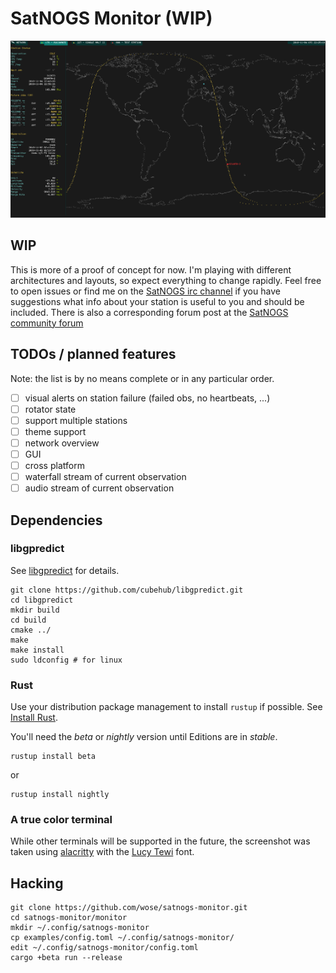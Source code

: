 # SatNOGS Monitor (WIP)

![Screenshot](/doc/screen.png)

## WIP

This is more of a proof of concept for now. I'm playing with different
architectures and layouts, so expect everything to change rapidly. Feel free to
open issues or find me on the [SatNOGS irc
channel](https://satnogs.org/contact/) if you have suggestions what info about
your station is useful to you and should be included. There is also a
corresponding forum post at the [SatNOGS community
forum](https://community.libre.space/t/satnogs-station-monitor/2802)

## TODOs / planned features

Note: the list is by no means complete or in any particular order.

- [ ] visual alerts on station failure (failed obs, no heartbeats, ...)
- [ ] rotator state
- [ ] support multiple stations
- [ ] theme support
- [ ] network overview
- [ ] GUI
- [ ] cross platform
- [ ] waterfall stream of current observation
- [ ] audio stream of current observation

## Dependencies

### libgpredict

See [libgpredict](https://github.com/cubehub/libgpredict) for details.

```
git clone https://github.com/cubehub/libgpredict.git
cd libgpredict
mkdir build
cd build
cmake ../
make
make install
sudo ldconfig # for linux
```

### Rust

Use your distribution package management to install ```rustup``` if possible.
See [Install Rust](https://www.rust-lang.org/en-US/install.html).

You'll need the *beta* or *nightly* version until Editions are in *stable*.

```
rustup install beta
```
or
```
rustup install nightly
```

### A true color terminal

While other terminals will be supported in the future, the screenshot was taken
using [alacritty](https://github.com/jwilm/alacritty) with the [Lucy
Tewi](https://github.com/lucy/tewi-font) font.

## Hacking

```
git clone https://github.com/wose/satnogs-monitor.git
cd satnogs-monitor/monitor
mkdir ~/.config/satnogs-monitor
cp examples/config.toml ~/.config/satnogs-monitor/
edit ~/.config/satnogs-monitor/config.toml
cargo +beta run --release
```
